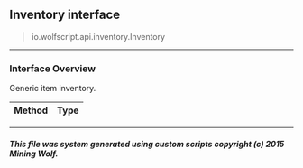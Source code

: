 ## Inventory __interface__

>io.wolfscript.api.inventory.Inventory

---

### Interface Overview

Generic item inventory.

Method | Type   
--- | :--- 



---



##### This file was system generated using custom scripts copyright (c) 2015 Mining Wolf.
	

